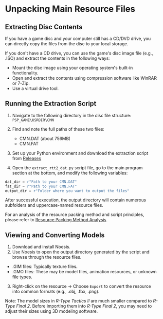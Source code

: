 # Unpacking Main Resource Files

## Extracting Disc Contents

If you have a game disc and your computer still has a CD/DVD drive, you can directly copy the files from the disc to your local storage.

If you don't have a CD drive, you can use the game's disc image file (e.g., .ISO) and extract the contents in the following ways:

- Mount the disc image using your operating system's built-in functionality.
- Open and extract the contents using compression software like WinRAR or 7-Zip.
- Use a virtual drive tool.

## Running the Extraction Script

1. Navigate to the following directory in the disc file structure: `PSP_GAME\USRDIR\CMN`
2. Find and note the full paths of these two files:
   - CMN.DAT (about 756MB)
   - CMN.FAT

3. Set up your Python environment and download the extraction script from [Releases](https://github.com/BLACKujira/RTF2ModdingGuide/releases)

4. Open the `extract_rtt2_dat.py` script file, go to the main program section at the bottom, and modify the following variables:

```python
dat_dir = r"Path to your CMN.DAT"
fat_dir = r"Path to your CMN.FAT"
output_dir = r"Folder where you want to output the files"
```

After successful execution, the output directory will contain numerous subfolders and uppercase-named resource files.

For an analysis of the resource packing method and script principles, please refer to [Resource Packing Method Analysis](./资源打包方式分析.md).

## Viewing and Converting Models

1. Download and install Noesis.
2. Use Noesis to open the output directory generated by the script and browse through the resource files.
- .GIM files: Typically texture files.
- .GMO files: These may be model files, animation resources, or unknown file types.
3. Right-click on the resource → Choose `Export` to convert the resource into common formats (e.g., .obj, .fbx, .png).

Note: The model sizes in *R-Type Tactics II* are much smaller compared to *R-Type Final 2*. Before importing them into *R-Type Final 2*, you may need to adjust their sizes using 3D modeling software.
